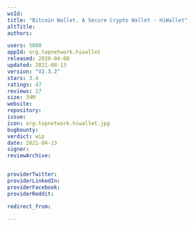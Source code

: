 ```yaml
---
wsId: 
title: "Bitcoin Wallet. A Secure Crypto Wallet - HiWallet"
altTitle: 
authors:

users: 5000
appId: org.topnetwork.hiwallet
released: 2020-04-08
updated: 2021-08-13
version: "V2.3.2"
stars: 3.4
ratings: 47
reviews: 27
size: 34M
website: 
repository: 
issue: 
icon: org.topnetwork.hiwallet.jpg
bugbounty: 
verdict: wip
date: 2021-04-13
signer: 
reviewArchive:


providerTwitter: 
providerLinkedIn: 
providerFacebook: 
providerReddit: 

redirect_from:

---
```



